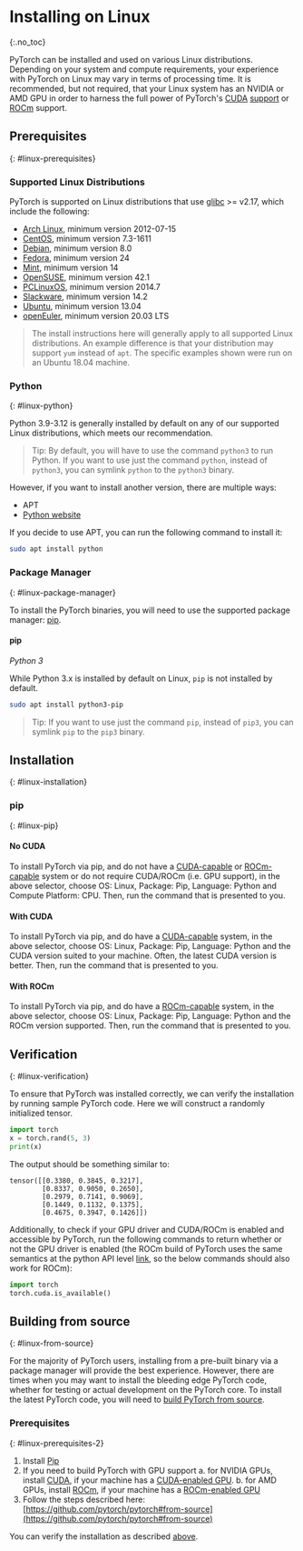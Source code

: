 # Installing on Linux
{:.no_toc}

PyTorch can be installed and used on various Linux distributions. Depending on your system and compute requirements, your experience with PyTorch on Linux may vary in terms of processing time. It is recommended, but not required, that your Linux system has an NVIDIA or AMD GPU in order to harness the full power of PyTorch's [CUDA](https://developer.nvidia.com/cuda-zone) [support](https://pytorch.org/tutorials/beginner/blitz/tensor_tutorial.html?highlight=cuda#cuda-tensors) or [ROCm](https://rocm.docs.amd.com/) support.

## Prerequisites
{: #linux-prerequisites}

### Supported Linux Distributions

PyTorch is supported on Linux distributions that use [glibc](https://www.gnu.org/software/libc/) >= v2.17, which include the following:

* [Arch Linux](https://www.archlinux.org/download/), minimum version 2012-07-15
* [CentOS](https://www.centos.org/download/), minimum version 7.3-1611
* [Debian](https://www.debian.org/distrib/), minimum version 8.0
* [Fedora](https://getfedora.org/), minimum version 24
* [Mint](https://linuxmint.com/download.php), minimum version 14
* [OpenSUSE](https://software.opensuse.org/), minimum version 42.1
* [PCLinuxOS](https://www.pclinuxos.com/), minimum version 2014.7
* [Slackware](http://www.slackware.com/getslack/), minimum version 14.2
* [Ubuntu](https://www.ubuntu.com/download/desktop), minimum version 13.04
* [openEuler](https://www.openeuler.org/en/), minimum version 20.03 LTS

> The install instructions here will generally apply to all supported Linux distributions. An example difference is that your distribution may support `yum` instead of `apt`. The specific examples shown were run on an Ubuntu 18.04 machine.

### Python
{: #linux-python}

Python 3.9-3.12 is generally installed by default on any of our supported Linux distributions, which meets our recommendation.

> Tip: By default, you will have to use the command `python3` to run Python. If you want to use just the command `python`, instead of `python3`, you can symlink `python` to the `python3` binary.

However, if you want to install another version, there are multiple ways:

* APT
* [Python website](https://www.python.org/downloads/mac-osx/)

If you decide to use APT, you can run the following command to install it:

```bash
sudo apt install python
```

### Package Manager
{: #linux-package-manager}

To install the PyTorch binaries, you will need to use the supported package manager: [pip](https://pypi.org/project/pip/).
#### pip

*Python 3*

While Python 3.x is installed by default on Linux, `pip` is not installed by default.

```bash
sudo apt install python3-pip
```

> Tip: If you want to use just the command  `pip`, instead of `pip3`, you can symlink `pip` to the `pip3` binary.

## Installation
{: #linux-installation}

### pip
{: #linux-pip}

#### No CUDA

To install PyTorch via pip, and do not have a [CUDA-capable](https://developer.nvidia.com/cuda-zone) or [ROCm-capable](https://rocm.docs.amd.com/) system or do not require CUDA/ROCm (i.e. GPU support), in the above selector, choose OS: Linux, Package: Pip, Language: Python and Compute Platform: CPU.
Then, run the command that is presented to you.

#### With CUDA

To install PyTorch via pip, and do have a [CUDA-capable](https://developer.nvidia.com/cuda-zone) system, in the above selector, choose OS: Linux, Package: Pip, Language: Python and the CUDA version suited to your machine. Often, the latest CUDA version is better.
Then, run the command that is presented to you.

#### With ROCm

To install PyTorch via pip, and do have a [ROCm-capable](https://rocm.docs.amd.com/) system, in the above selector, choose OS: Linux, Package: Pip, Language: Python and the ROCm version supported.
Then, run the command that is presented to you.

## Verification
{: #linux-verification}

To ensure that PyTorch was installed correctly, we can verify the installation by running sample PyTorch code. Here we will construct a randomly initialized tensor.


```python
import torch
x = torch.rand(5, 3)
print(x)
```

The output should be something similar to:

```
tensor([[0.3380, 0.3845, 0.3217],
        [0.8337, 0.9050, 0.2650],
        [0.2979, 0.7141, 0.9069],
        [0.1449, 0.1132, 0.1375],
        [0.4675, 0.3947, 0.1426]])
```

Additionally, to check if your GPU driver and CUDA/ROCm is enabled and accessible by PyTorch, run the following commands to return whether or not the GPU driver is enabled (the ROCm build of PyTorch uses the same semantics at the python API level [link](https://github.com/pytorch/pytorch/blob/master/docs/source/notes/hip.rst#hip-interfaces-reuse-the-cuda-interfaces), so the below commands should also work for ROCm):

```python
import torch
torch.cuda.is_available()
```

## Building from source
{: #linux-from-source}

For the majority of PyTorch users, installing from a pre-built binary via a package manager will provide the best experience. However, there are times when you may want to install the bleeding edge PyTorch code, whether for testing or actual development on the PyTorch core. To install the latest PyTorch code, you will need to [build PyTorch from source](https://github.com/pytorch/pytorch#from-source).

### Prerequisites
{: #linux-prerequisites-2}

1. Install [Pip](#pip)
2. If you need to build PyTorch with GPU support
   a. for NVIDIA GPUs, install [CUDA](https://developer.nvidia.com/cuda-downloads), if your machine has a [CUDA-enabled GPU](https://developer.nvidia.com/cuda-gpus).
   b. for AMD GPUs, install [ROCm](https://rocm.docs.amd.com/), if your machine has a [ROCm-enabled GPU](https://rocm.docs.amd.com/)
3. Follow the steps described here: [https://github.com/pytorch/pytorch#from-source](https://github.com/pytorch/pytorch#from-source)

You can verify the installation as described [above](#linux-verification).
